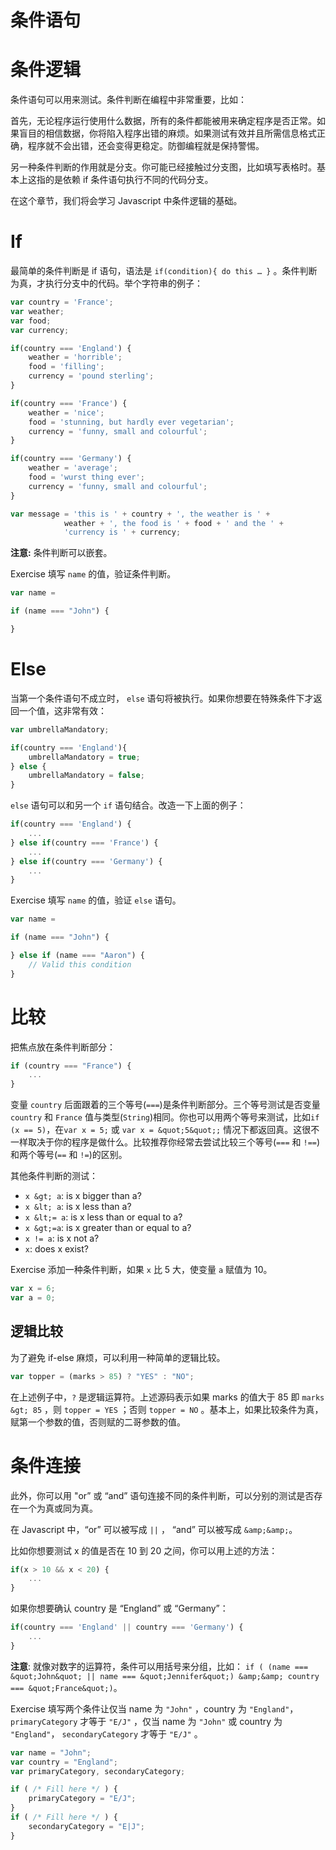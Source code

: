 # 条件语句

# 条件逻辑

条件语句可以用来测试。条件判断在编程中非常重要，比如：

首先，无论程序运行使用什么数据，所有的条件都能被用来确定程序是否正常。如果盲目的相信数据，你将陷入程序出错的麻烦。如果测试有效并且所需信息格式正确，程序就不会出错，还会变得更稳定。防御编程就是保持警惕。

另一种条件判断的作用就是分支。你可能已经接触过分支图，比如填写表格时。基本上这指的是依赖 if 条件语句执行不同的代码分支。

在这个章节，我们将会学习 Javascript 中条件逻辑的基础。

# If

最简单的条件判断是 if 语句，语法是 `if(condition){ do this … }` 。条件判断为真，才执行分支中的代码。举个字符串的例子：

```js
var country = 'France';
var weather;
var food;
var currency;

if(country === 'England') {
    weather = 'horrible';
    food = 'filling';
    currency = 'pound sterling';
}

if(country === 'France') {
    weather = 'nice';
    food = 'stunning, but hardly ever vegetarian';
    currency = 'funny, small and colourful';
}

if(country === 'Germany') {
    weather = 'average';
    food = 'wurst thing ever';
    currency = 'funny, small and colourful';
}

var message = 'this is ' + country + ', the weather is ' +
            weather + ', the food is ' + food + ' and the ' +
            'currency is ' + currency; 
```

**注意:** 条件判断可以嵌套。

Exercise 填写 `name` 的值，验证条件判断。

```js
var name =

if (name === "John") {

}
```

# Else

当第一个条件语句不成立时， `else` 语句将被执行。如果你想要在特殊条件下才返回一个值，这非常有效：

```js
var umbrellaMandatory;

if(country === 'England'){
    umbrellaMandatory = true;
} else {
    umbrellaMandatory = false;
} 
```

`else` 语句可以和另一个 `if` 语句结合。改造一下上面的例子：

```js
if(country === 'England') {
    ...
} else if(country === 'France') {
    ...
} else if(country === 'Germany') {
    ...
} 
```

Exercise 填写 `name` 的值，验证 `else` 语句。

```js
var name =

if (name === "John") {

} else if (name === "Aaron") {
    // Valid this condition
}
```

# 比较

把焦点放在条件判断部分：

```js
if (country === "France") {
    ...
} 
```

变量 `country` 后面跟着的三个等号(`===`)是条件判断部分。三个等号测试是否变量 `country` 和 `France` 值与类型(`String`)相同。你也可以用两个等号来测试，比如`if (x == 5)`，在`var x = 5;` 或 `var x = &quot;5&quot;;` 情况下都返回真。这很不一样取决于你的程序是做什么。比较推荐你经常去尝试比较三个等号(`===` 和 `!==`)和两个等号(`==` 和 `!=`)的区别。

其他条件判断的测试：

*   `x &gt; a`: is x bigger than a?
*   `x &lt; a`: is x less than a?
*   `x &lt;= a`: is x less than or equal to a?
*   `x &gt;=a`: is x greater than or equal to a?
*   `x != a`: is x not a?
*   `x`: does x exist?

Exercise 添加一种条件判断，如果 `x` 比 5 大，使变量 `a` 赋值为 10。

```js
var x = 6;
var a = 0;
```

## 逻辑比较

为了避免 if-else 麻烦，可以利用一种简单的逻辑比较。

```js
var topper = (marks > 85) ? "YES" : "NO"; 
```

在上述例子中，`?` 是逻辑运算符。上述源码表示如果 marks 的值大于 85 即 `marks &gt; 85` ，则 `topper = YES` ；否则 `topper = NO` 。基本上，如果比较条件为真，赋第一个参数的值，否则赋的二哥参数的值。

# 条件连接

此外，你可以用 "or” 或 “and” 语句连接不同的条件判断，可以分别的测试是否存在一个为真或同为真。

在 Javascript 中，“or” 可以被写成 `||` ， “and” 可以被写成 `&amp;&amp;`。

比如你想要测试 x 的值是否在 10 到 20 之间，你可以用上述的方法：

```js
if(x > 10 && x < 20) {
    ...
} 
```

如果你想要确认 country 是 “England” 或 “Germany”：

```js
if(country === 'England' || country === 'Germany') {
    ...
} 
```

**注意**: 就像对数字的运算符，条件可以用括号来分组，比如： `if ( (name === &quot;John&quot; || name === &quot;Jennifer&quot;) &amp;&amp; country === &quot;France&quot;)`。

Exercise 填写两个条件让仅当 name 为 `"John"` ，country 为 `"England"`，`primaryCategory` 才等于 `"E/J"` ，仅当 name 为 `"John"` 或 country 为 `"England"`， `secondaryCategory` 才等于 `"E/J"` 。

```js
var name = "John";
var country = "England";
var primaryCategory, secondaryCategory;

if ( /* Fill here */ ) {
    primaryCategory = "E/J";
}
if ( /* Fill here */ ) {
    secondaryCategory = "E|J";
}
```
